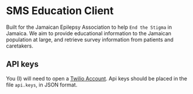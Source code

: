 # SMS Education Client

Built for the Jamaican Epilepsy Association to help `End the Stigma` in Jamaica.
We aim to provide educational information to the Jamaican population at large, and retrieve
survey information from patients and caretakers.

## API keys
You (I) will need to open a [Twilio Account](http://twilio.com). Api keys should be placed in the file `api.keys`, in JSON format.
